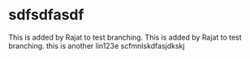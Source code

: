 # sdfsdfasdf
This is added by Rajat to test branching.
This is added by Rajat to test branching.
this is another lin123e
scfmnlskdfasjdkskj
